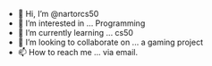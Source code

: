 - 👋 Hi, I’m @nartorcs50
- 👀 I’m interested in ... Programming
- 🌱 I’m currently learning ... cs50
- 💞️ I’m looking to collaborate on ... a gaming project
- 📫 How to reach me ... via email.

<!---
nartorcs50/nartorcs50 is a ✨ special ✨ repository because its `README.md` (this file) appears on your GitHub profile.
You can click the Preview link to take a look at your changes.
--->
